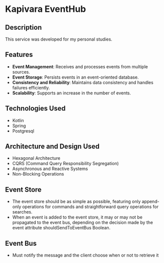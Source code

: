# Kapivara EventHub

## Description

This service was developed for my personal studies.

## Features

- **Event Management**: Receives and processes events from multiple sources.
- **Event Storage**: Persists events in an event-oriented database.
- **Consistency and Reliability**: Maintains data consistency and handles failures efficiently.
- **Scalability**: Supports an increase in the number of events.

## Technologies Used

- Kotlin 
- Spring 
- Postgresql 

## Architecture and Design Used

- Hexagonal Architecture
- CQRS (Command Query Responsibility Segregation)
- Asynchronous and Reactive Systems
- Non-Blocking Operations

## Event Store

- The event store should be as simple as possible, featuring only append-only operations for commands and straightforward query operations for searches.
- When an event is added to the event store, it may or may not be propagated to the event bus, depending on the decision made by the event attribute shouldSendToEventBus Boolean.

## Event Bus
- Must notify the message and the client choose when or not to retrieve it
